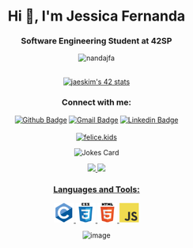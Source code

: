 
<h1 align="center">Hi 👋, I'm Jessica Fernanda</h1> 
<h3 align="center">Software Engineering Student at 42SP</h3>
<div align="center">
  
  <p align="center"> <img src="https://komarev.com/ghpvc/?username=nandajfa&label=Profile%20views&color=0e75b6&style=flat" alt="nandajfa" /> </p>
  
  <br/>[![jaeskim's 42 stats](https://badge42.herokuapp.com/api/stats/jefernan?darkmode=true&cursus=Basecamp)](https://github.com/JaeSeoKim/badge42)

<h3 align="center">Connect with me:</h3>
  
  [![Github Badge](https://img.shields.io/badge/-Github-000?style=flat-square&logo=Github&logoColor=white&link=https://github.com/nandajfa)](https://github.com/nandajfa)
  [![Gmail Badge](https://img.shields.io/badge/-Gmail-c14438?style=flat-square&logo=Gmail&logoColor=white&link=mailto:nanda.jfa@gmail.com)](mailto:nanda.jfa@gmail.com)
  [![Linkedin Badge](https://img.shields.io/badge/-LinkedIn-blue?style=flat-square&logo=Linkedin&logoColor=white&link=https://www.linkedin.com/in/jessica-fernanda-alves-marques-106651205//)](https://www.linkedin.com/in/jessica-fernanda-alves-marques-106651205/)<br><br>
  <a href="https://instagram.com/felice.kids" target="blank"><img align="center" src="https://raw.githubusercontent.com/rahuldkjain/github-profile-readme-generator/master/src/images/icons/Social/instagram.svg" alt="felice.kids" height="30" width="40" /></a>
  
  
![Jokes Card](https://readme-jokes.vercel.app/api?theme=default)  
  
<div>
  <a href="https://github.com/nandajfa">
  <img height="180em" src="https://github-readme-stats.vercel.app/api?username=nandajfa&show_icons=true&theme=dark&include_all_commits=true&count_private=true"/>
  <img height="180em" src="https://github-readme-stats.vercel.app/api/top-langs/?username=nandajfa&layout=compact&langs_count=7&theme=dark"/>
</div>
  
<h3 align="center">Languages and Tools:</h3>
<p align="center"> <a href="https://www.cprogramming.com/" target="_blank"> <img src="https://raw.githubusercontent.com/devicons/devicon/master/icons/c/c-original.svg" alt="c" width="40" height="40"/> </a>  
  <a href="https://www.w3schools.com/css/" target="_blank"> <img src="https://raw.githubusercontent.com/devicons/devicon/master/icons/css3/css3-original-wordmark.svg" alt="css3" width="40" height="40"/> </a> 
  <a href="https://www.w3.org/html/" target="_blank"> <img src="https://raw.githubusercontent.com/devicons/devicon/master/icons/html5/html5-original-wordmark.svg" alt="html5" width="40" height="40"/> </a>
  <a href="https://developer.mozilla.org/en-US/docs/Web/JavaScript" target="_blank"> <img src="https://raw.githubusercontent.com/devicons/devicon/master/icons/javascript/javascript-original.svg" alt="javascript" width="40" height="40"/> </a> 
  
  ![image](https://img.shields.io/badge/Shell_Script-121011?style=for-the-badge&logo=gnu-bash&logoColor=white)

